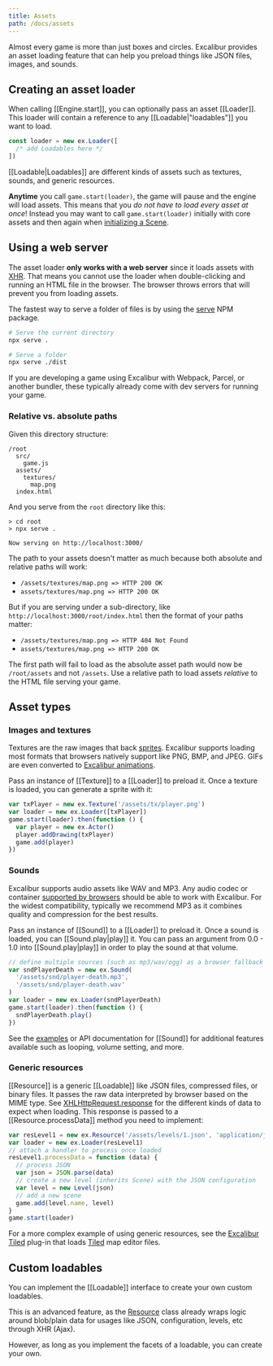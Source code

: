 ```yaml
---
title: Assets
path: /docs/assets
---
```


Almost every game is more than just boxes and circles. Excalibur provides an asset loading feature that can help you preload things like JSON files, images, and sounds.

## Creating an asset loader

When calling [[Engine.start]], you can optionally pass an asset [[Loader]]. This loader will contain a reference to any [[Loadable|"loadables"]] you want to load.

```ts
const loader = new ex.Loader([
  /* add Loadables here */
])
```

[[Loadable|Loadables]] are different kinds of assets such as textures, sounds, and generic resources.

<docs-note>**Anytime** you call `game.start(loader)`, the game will pause and the engine will load assets. This means that you _do not have to load every asset at once_! Instead you may want to call `game.start(loader)` initially with core assets and then again when [initializing a Scene](/docs/scenes#initialization).</docs-note>

## Using a web server

The asset loader **only works with a web server** since it loads assets with [XHR](https://developer.mozilla.org/en-US/docs/Web/API/XMLHttpRequest). That means you cannot use the loader when double-clicking and running an HTML file in the browser. The browser throws errors that will prevent you from loading assets.

The fastest way to serve a folder of files is by using the [serve](https://npmjs.org/package/serve) NPM package.

```bash
# Serve the current directory
npx serve .

# Serve a folder
npx serve ./dist
```

If you are developing a game using Excalibur with Webpack, Parcel, or another bundler, these typically already come with dev servers for running your game.

### Relative vs. absolute paths

Given this directory structure:

```
/root
  src/
    game.js
  assets/
    textures/
      map.png
  index.html
```

And you serve from the `root` directory like this:

```
> cd root
> npx serve .

Now serving on http://localhost:3000/
```

The path to your assets doesn't matter as much because both absolute and relative paths will work:

- `/assets/textures/map.png => HTTP 200 OK`
- `assets/textures/map.png => HTTP 200 OK`

But if you are serving under a sub-directory, like `http://localhost:3000/root/index.html` then the format of your paths matter:

- `/assets/textures/map.png => HTTP 404 Not Found`
- `assets/textures/map.png => HTTP 200 OK`

The first path will fail to load as the absolute asset path would now be `/root/assets` and not `/assets`. Use a relative path to load assets _relative_ to the HTML file serving your game.

## Asset types

### Images and textures

Textures are the raw images that back [sprites](/docs/drawings#sprites). Excalibur supports loading most formats that browsers natively support like PNG, BMP, and JPEG. GIFs are even converted to [Excalibur animations](/docs/drawings#animations).

Pass an instance of [[Texture]] to a [[Loader]] to preload it. Once a texture
is loaded, you can generate a sprite with it:

```js
var txPlayer = new ex.Texture('/assets/tx/player.png')
var loader = new ex.Loader([txPlayer])
game.start(loader).then(function () {
  var player = new ex.Actor()
  player.addDrawing(txPlayer)
  game.add(player)
})
```

### Sounds

Excalibur supports audio assets like WAV and MP3. Any audio codec or container [supported by browsers](https://developer.mozilla.org/en-US/docs/Web/Media/Formats/Audio_codecs) should be able to work with Excalibur. For the widest compatibility, typically we recommend MP3 as it combines quality and compression for the best results.

Pass an instance of [[Sound]] to a [[Loader]] to preload it. Once a sound
is loaded, you can [[Sound.play|play]] it. You can pass an argument from 0.0 - 1.0
into [[Sound.play|play]] in order to play the sound at that volume.

```js
// define multiple sources (such as mp3/wav/ogg) as a browser fallback
var sndPlayerDeath = new ex.Sound(
  '/assets/snd/player-death.mp3',
  '/assets/snd/player-death.wav'
)
var loader = new ex.Loader(sndPlayerDeath)
game.start(loader).then(function () {
  sndPlayerDeath.play()
})
```

See the [examples](https://excaliburjs.com/examples/?path=/docs/audio) or API documentation for [[Sound]] for additional features available such as looping, volume setting, and more.

<docs-example story="audio" />

### Generic resources

[[Resource]] is a generic [[Loadable]] like JSON files, compressed files, or binary files. It passes the raw data interpreted by browser based on the MIME type. See [XHLHttpRequest.response](https://developer.mozilla.org/en-US/docs/Web/API/XMLHttpRequest/response) for the different kinds of data to expect when loading. This response is passed to a [[Resource.processData]] method you need to implement:

```js
var resLevel1 = new ex.Resource('/assets/levels/1.json', 'application/json')
var loader = new ex.Loader(resLevel1)
// attach a handler to process once loaded
resLevel1.processData = function (data) {
  // process JSON
  var json = JSON.parse(data)
  // create a new level (inherits Scene) with the JSON configuration
  var level = new Level(json)
  // add a new scene
  game.add(level.name, level)
}
game.start(loader)
```

For a more complex example of using generic resources, see the [Excalibur Tiled](https://github.com/excaliburjs/excalibur-tiled) plug-in that loads [Tiled](https://www.mapeditor.org/) map editor files.

## Custom loadables

You can implement the [[Loadable]] interface to create your own custom loadables.

This is an advanced feature, as the [Resource](#generic-resources) class already wraps logic around
blob/plain data for usages like JSON, configuration, levels, etc through XHR (Ajax).

However, as long as you implement the facets of a loadable, you can create your
own.
